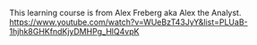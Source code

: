 This learning course is from Alex Freberg aka Alex the Analyst.
https://www.youtube.com/watch?v=WUeBzT43JyY&list=PLUaB-1hjhk8GHKfndKjyDMHPg_HlQ4vpK

